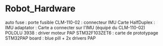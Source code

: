 # Robot_Hardware

auto fuse : porte fusible 
CLM-110-02 : connecteur IMU
Carte HalfDuplex :
IMU adaptator : Carte a connecter sur l'IMU (équipé du CLM-110-02)
POLOLU 3938 : driver moteur PAP
STM32F103ZET6 : carte de prototypage 
STM32PAP board : blue pill + 2x drivers PAP
